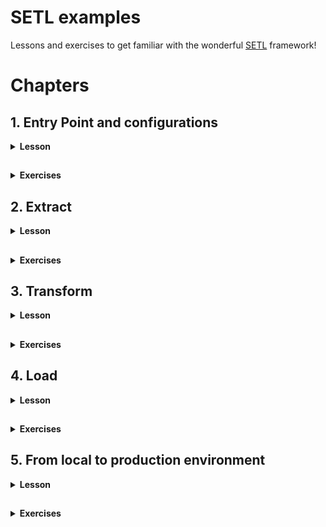 # SETL examples

Lessons and exercises to get familiar with the wonderful [SETL](https://github.com/SETL-Developers/setl) framework!

# Chapters

## 1. Entry Point and configurations

<details> <summary><strong>Lesson</strong></summary>

<h3>1.1. Entry point with basic configurations</h3>

<details> <summary></summary>

The entry point is the first thing you need to learn to code with SETL. It is the starting point to run your ETL project.

```
val setl0: Setl = Setl.builder()
    .withDefaultConfigLoader()
    .getOrCreate()
```

This is the minimum code needed to create a `Setl` object. It is the entry point of every SETL app. This will create a SparkSession, which is the entry point of any Spark job. Additionally, the `withDefaultConfigLoader()` method is used. This means that `Setl` will read the default ConfigLoader located in `resources/application.conf`, where `setl.environment` must be set. The ConfigLoader will then read the corresponding configuration file `<app_env>.conf` in the `resources` folder, where `<app_env>` is the value set for `setl.environment`.

> `resources/application.conf`:
> ```
> setl.environment = <app.env>
> ```

> `<app.env>.conf`:
> ```
> setl.config.spark {
>    some.config.option = "some-value"
>  }
> ```

The configuration file is where you can specify your `SparkSession` options, like when you create one in a basic `Spark` process. You must specify your `SparkSession` options under `setl.config.spark`.

</details>

<h3>1.2. Entry point with specific configurations</h3>

<details> <summary></summary>

You can specify the configuration file that the default `ConfigLoader` should read. In the code below, instead of reading `<app_env>.conf` where `<app_env>` is defined in `application.conf`, it will read `own_config_file.conf`.
> ```
> val setl1: Setl = Setl.builder()
>     .withDefaultConfigLoader("own_config_file.conf")
>     .getOrCreate()
> ```
> 
> `resources/own_config_file.conf`:
> ```
> setl.config.spark {
>    some.config.option = "some-other-value"
>  }
> ```

You can also set your own `ConfigLoader`. In the code below, `Setl` will load `local.conf` from the `setAppEnv()` method. If no `<app_env>` is set, it will fetch the environment from the default `ConfigLoader`, located in `resources/application.conf`.
> ```
> val configLoader: ConfigLoader = ConfigLoader.builder()
>     .setAppEnv("local")
>     .setAppName("Setl2_AppName")
>     .setProperty("setl.config.spark.master", "local[*]")
>     .setProperty("setl.config.spark.custom-key", "custom-value")
>     .getOrCreate()
> val setl2: Setl = Setl.builder()
>     .setConfigLoader(configLoader)
>     .getOrCreate()
> ```
 
You can also set your own `SparkSession` which will be used by `Setl`, with the `setSparkSession()` method. Please refer to the documentation or the source code of [SETL](https://github.com/SETL-Developers/setl).

</details>

<h3>1.3 Utilities</h3>

<details> <summary></summary>

<h5>Helper methods</h5>

<details> <summary></summary>

There are some quick methods that can be used to set your `SparkSession` configurations.
> ```
> val setl3: Setl = Setl.builder()
>     .withDefaultConfigLoader()
>     .setSparkMaster("local[*]") // set your master URL
>     .setShufflePartitions(200) // spark setShufflePartitions
>     .getOrCreate()
> ```
 
* `setSparkMaster()` method set the `spark.master` property of the `SparkSession` in your `Setl` entry point
* `setShufflePartitions()` method set the `spark.sql.shuffle.partitions` property of the `SparkSession` in your `Setl` entry point

</details>

<h5>SparkSession options</h5>

<details> <summary></summary>

As mentioned earlier, the options you want to define in your `SparkSession` must be specified under `setl.config.spark` in your configuration file. However, you can change this path by using the `setlSetlConfigPath()` method:
> ```
> val setl4: Setl = Setl.builder()
>     .withDefaultConfigLoader("own_config_file.conf")
>     .setSetlConfigPath("myApp")
>     .getOrCreate()
> ```
> 
> `resources/own_config_file.conf`:
> ```
> myApp.spark {
>     some.config.option = "my-app-some-other-value"
> }
> ```

</details>

</details>

</details>

##

<details> <summary><strong>Exercises</strong></summary>

Nothing too crazy: try to build your own `Setl` object! Run your code and examine the logs to check about the options you specified. Make sure it loads the correct configuration file.

</details>

## 2. Extract

<details> <summary><strong>Lesson</strong></summary>

SETL supports two types of data accessors: Connector and SparkRepository.
* A Connector is a non-typed abstraction of data access layer (DAL). For simplicity, you can understand it to as a Spark DataFrame.
* A SparkRepository is a typed abstraction data access layer (DAL). For simplicity, you can understand it as a Spark Dataset.
For more information, please refer to the [official documentation](https://setl-developers.github.io/setl/).

`SETL` supports multiple data format, such as CSV, JSON, Parquet, Excel, Cassandra, DynamoDB, JDBC or Delta.

To ingest data in the `Setl` object entry point, you first must register the data, using the `setConnector()` or the `setSparkRepository[T]` methods.

### 2.1 Registration with `Connector`

<details> <summary></summary>

```
val setl: Setl = Setl.builder()
    .withDefaultConfigLoader()
    .getOrCreate()

setl
    .setConnector("testObjectRepository")
```

The argument provided is a `String` that refers to an item in the specified configuration file.

`local.conf`:
```
setl.config.spark {
  some.config.option = "some-value"
}

testObjectRepository {
  storage = "CSV"
  path = "src/main/resources/test_objects.csv"
  inferSchema = "true"
  delimiter = ","
  header = "true"
  saveMode = "Overwrite"
}
```

As you can see, `testObjectRepository` defines a configuration for data of type `CSV`. This data is in a file, located in `src/main/resources/test_objects.csv`. Other classic read or write options are configured.

In summary, to register a `Connector`, you need to:
1. Specify an item in your configuration file. This item must have a `storage` key, which represents the type of the data. Other keys might be mandatory depending on this type.
2. Register the data in your `Setl` object, using `setConnector(<item>)`.

</details>

### 2.2 Registration with `SparkRepository`

<details> <summary></summary>

```
val setl: Setl = Setl.builder()
    .withDefaultConfigLoader()
    .getOrCreate()

setl
    .setSparkRepository[TestObject]("testObjectRepository")
```

Like `setConnector()`, the argument provided is a `String` that refers to an item in the specified configuration file.

`local.conf`:
```
setl.config.spark {
  some.config.option = "some-value"
}

testObjectRepository {
  storage = "CSV"
  path = "src/main/resources/test_objects.csv"
  inferSchema = "true"
  delimiter = ","
  header = "true"
  saveMode = "Overwrite"
}
```

Notice that the above `SparkRepository` is set with the `TestObject` type. In this example, the data we want to register is a CSV file containing two columns: `value1` of type `String` and `value2` of type `Int`. That is why the `TestObject` class should be:
```
case class TestObject(value1: String,
                      value2: Int)
```

In summary, to register a `SparkRepository`, you need to:
1. Specify an item in your configuration file. This item must have a `storage` key, which represents the type of the data. Other keys might be mandatory depending on this type.
2. Create a class or a case class representing the object type of your data.
3. Register the data in your `Setl` object, using `setSparkRepository[T](<item>)`.

</details>

<details> <summary></summary>
    
1. `Connector` or `SparkRepository`?

    Sometimes, the data your are ingesting contain irrelevant information that you do not want to keep. For example, let's say that the CSV file you want to ingest contain 10 columns: `value1`, `value2`, `value3` and 7 other columns you are not interested in.
    
    It is possible to ingest these 3 columns only with a `SparkRepository` if you specify the correct object type of your data:
    ```
    case class A(value1: T1,
                 value2: T2,
                 value3: T3)
    
    setl
        .setSparkRepository[A]("itemInConfFile")
    ```

    This is not possible with a `Connector`. If you register this CSV file with a `Connector`, all 10 columns will appear.

2. Annotations

* `@ColumnName`

    `@ColumnName` is an annotation used in a case class. When you want to rename some columns in your code for integrity but also keep the original name when writing the data, you can use this annotation.
    
    ```
    case class A(@ColumnName("value_one") valueOne: T1,
                 @ColumnName("value_two") valueTwo: T2)
    ```
  
  As you probably know, Scala does not use `snake_case` but `camelCase`. If you register a `SparkRepository` of type `[A]` in your `Setl` object, and if you read it, the columns will be named as `valueOne` and `valueTwo`. The file you read will still keep their name, i.e `value_one` and `value_two`.

* `@CompoundKey`

    TODO

* `@Compress`

    TODO

</details>

### 2.3 Registration of multiple data sources

Most of the time, you will need to register multiple data sources.

<details> <summary></summary>

#### 2.3.1 Multiple `Connector`

<details> <summary></summary>

Let's start with `Connector`. Note that it is perfectly possible to register multiple `Connector`. However, and we will go through that later on, during the ingestion, there will be an issue if there are multiple `Connector`. `Setl` has no way to differentiate one `Connector` from another. You will need to set what is called a `deliveryId`.

```
val setl1: Setl = Setl.builder()
    .withDefaultConfigLoader()
    .getOrCreate()
 
// /!\ This will work for data registration here but not for data ingestion later /!\
setl1
    .setConnector("testObjectRepository")
    .setConnector("pokeGradesRepository")
 
// Please get used to set a `deliveryId` when you register multiple `Connector`
setl1
    .setConnector("testObjectRepository", deliveryId = "testObject")
    .setConnector("pokeGradesRepository", deliveryId = "grades")
```

</details>

#### 2.3.2 Multiple `SparkRepository`

<details> <summary></summary>

Let's now look at how we can register multiple `SparRepository`. If the `SparkRepository` you register all have different type, there will be no issue during the ingestion. Indeed, `Setl` is capable of differentiating the upcoming data by inferring the object type.

```
val setl2: Setl = Setl.builder()
    .withDefaultConfigLoader()
    .getOrCreate()

setl2
    .setSparkRepository[TestObject]("testObjectRepository")
    .setSparkRepository[Grade]("pokeGradesRepository")
```

However, if there are multiple `SparkRepository` with the same type, you **must** use a `deliveryId` for each of them. Otherwise, there will be an error during the data ingestion. This is the same reasoning as multiple `Connector`: there is no way to differentiate two `SparkRepository` of the same type.

```
val setl3: Setl = Setl.builder()
    .withDefaultConfigLoader()
    .getOrCreate()

// /!\ This will work for data registration here but not for data ingestion later /!\
setl3
    .setSparkRepository[Grade]("pokeGradesRepository")
    .setSparkRepository[Grade]("digiGradesRepository")

// Please get used to set a `deliveryId` when you register multiple `SparkRepository` of same type
setl3
    .setSparkRepository[Grade]("pokeGradesRepository", deliveryId = "pokeGrades")
    .setSparkRepository[Grade]("digiGradesRepository", deliveryId = "digiGrades")
```

</details>

</details>

### 2.4 Data Ingestion

<details> <summary></summary>

Before deep diving into data ingestion, we first must learn about how `SETL` organizes an ETL process. `SETL` uses `Pipeline` and `Stage` to organize workflows. A `Pipeline` is where the whole ETL process will be done. The registered data are ingested inside a `Pipeline`, and all transformations and restitution will be done inside it. A `Pipeline` is composed of multiple `Stage`. A `Stage` allows you to modulate your project. It can be constituted of multiple `Factory`. You can understand a `Factory` as a module of your ETL process. So in order to "see" the data ingestion, we have to create a `Pipeline` and add a `Stage` to it. As it may be a little bit theoretical, let's look at some examples.

`App.scala`:
```
val setl4: Setl = Setl.builder()
    .withDefaultConfigLoader()
    .getOrCreate()

setl4
    .setConnector("testObjectRepository", deliveryId = "testObjectConnector")
    .setSparkRepository[TestObject]("testObjectRepository", deliveryId = "testObjectRepository")

setl4
    .newPipeline() // Creation of a `Pipeline`.
    .addStage[IngestionFactory]() // Add a `Stage` composed of one `Factory`: `IngestionFactory`.
    .run()
```

Before running the code, let's take a look at `IngestionFactory`.

```
class IngestionFactory extends Factory[DataFrame] with HasSparkSession {

    import spark.implicits._

    override def read(): IngestionFactory.this.type = this

    override def process(): IngestionFactory.this.type = this

    override def write(): IngestionFactory.this.type = this

    override def get(): DataFrame = spark.emptyDataFrame
}
```

This is a skeleton of a `SETL Factory`. A `SETL Factory` contains 4 main functions: `read()`, `process()`, `write()` and `get()`. These functions will be executed in this order. These 4 functions are the core of your ETL process. This is where you will write your classic `Spark` code of data transformation.

You can see that `IngestionFactory` is a child class of `Factory[DataFrame]`. This simply means that the output of this data transformation must be a `DataFrame`. `IngestionFactory` also has the trait `HasSparkSession`. It allows you to access the `SparkSession` easily. Usually, we use it simply to import `spark.implicits`.

Where is the ingestion? 

```
class IngestionFactory extends Factory[DataFrame] with HasSparkSession {

    import spark.implicits._

    @Delivery(id = "testObjectConnector")
    val testObjectConnector: Connector = Connector.empty
    @Delivery(id = "testObjectRepository")
    val testObjectRepository: SparkRepository[TestObject] = SparkRepository[TestObject]
    
    var testObjectOne: DataFrame = spark.emptyDataFrame
    var testObjectTwo: Dataset[TestObject] = spark.emptyDataset[TestObject]

    override def read(): IngestionFactory.this.type = this

    override def process(): IngestionFactory.this.type = this

    override def write(): IngestionFactory.this.type = this

    override def get(): DataFrame = spark.emptyDataFrame
}
```

The structure of a `SETL Factory` starts with the `@Delivery` annotation. This annotation is the way `SETL` ingest the corresponding registered data. If you look at `App.scala` where this `IngestionFactory` is called, the associated `Setl` object has registered a `Connector` with id `testObjectConnector` and a `SparkRepository` with id `testObjectRepository`.

> Note that it is not mandatory to use a `deliveryId` in this case, because there is only one `Factory` with `TestObject` as object type. You can try to remove the `deliveryId` when registering the `SparkRepository` and the `id` in the `@Delivery` annotation. The code will still run. Same can be said for the `Connector`.

With the `@Delivery` annotation, we retrieved a `Connector` and `SparkRepository`. The data has been correctly ingested, but these are data access layers. To process the data, we have to retrieve the `DataFrame` of the `Connector` and the `Dataset` of the `SparkRepository`. This is why we defined two `var`, one of type `DataFrame` and one of type `Dataset[TestObject]`. We will assign values to them during the `read()` function. These `var` are accessible from all the 4 core functions, and you will use them for your ETL process.

To retrieve the `DataFrame` of the `Connector` and the `Dataset` of the `SparkRepository`, we can use the `read()` function.

```
override def read(): IngestionFactory.this.type = {
    testObjectOne = testObjectConnector.read()
    testObjectTwo = testObjectRepository.findAll()

    this
}
```

The `read()` function is typically where you will do your data preprocessing. Usually, we will simply assign values to our variables. Occasionally, this is typically where you would want to do some filtering on your data.

* To retrieve the `DataFrame` of a `Connector`, use the `read()` method.
* To retrieve the `Dataset` of a `SparkRepository`, you can use the `findAll()` method, or the `findBy()` method. The latter allows you to do filtering based on `Condition`. More info [here](https://setl-developers.github.io/setl/Condition).

The registered data is then correctly ingested. It is now ready to be used during the `process()` function.

</details>

### 2.5 Summary

In summary, the *extraction* part of an ETL process translates to the following in a `SETL` project:
1. Create a configuration item representing the data you want to ingest in your configuration file.
2. Register the data in your `Setl` object by using the `setConnector()` or the `setSparkRepository[]()` method. Reminder: the mandatory parameter is the name of your object in your configuration file, and you might want to add a `deliveryId`.
3. Create a new `Pipeline` in your `Setl` object, then add a `Stage` with a `Factory` in which you want to process your data.
4. Create a `SETL Factory`, containing the 4 core functions: `read()`, `process()`, `write()` and `get()`.
5. Retrieve your data using the `@Delivery` annotation.
6. Your data is ready to be processed. 

### 2.6 Data format configuration cheat sheet

Cheat sheet can be found [here](https://setl-developers.github.io/setl/data_access_layer/configuration_example).

</details>

##

<details> <summary><strong>Exercises</strong></summary>



</details>

## 3. Transform

<details> <summary><strong>Lesson</strong></summary>



</details>

##

<details> <summary><strong>Exercises</strong></summary>



</details>

## 4. Load

<details> <summary><strong>Lesson</strong></summary>



</details>

##

<details> <summary><strong>Exercises</strong></summary>



</details>

## 5. From local to production environment

<details> <summary><strong>Lesson</strong></summary>



</details>

##

<details> <summary><strong>Exercises</strong></summary>



</details>